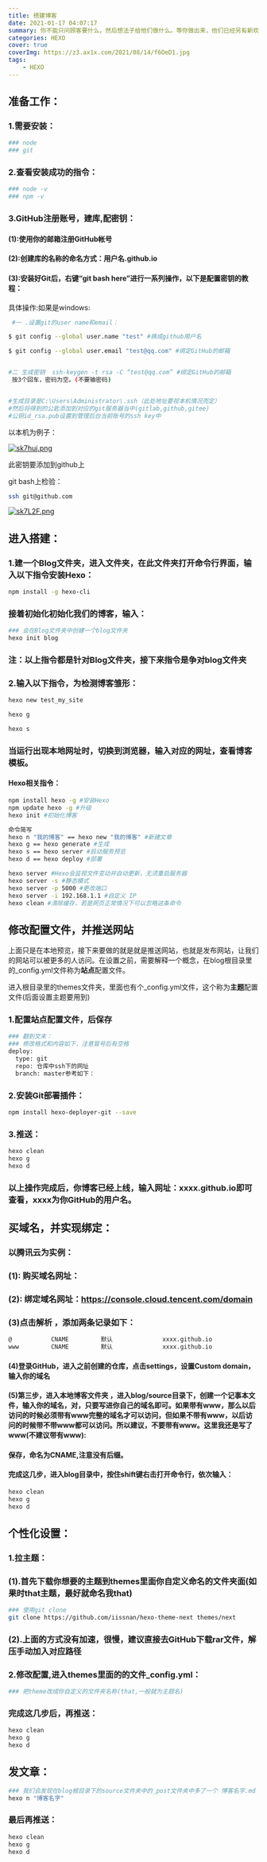 ```yaml
---
title: 搭建博客
date: 2021-01-17 04:07:17
summary: 你不能只问顾客要什么，然后想法子给他们做什么。等你做出来，他们已经另有新欢了。
categories: HEXO
cover: true
coverImg: https://z3.ax1x.com/2021/08/14/f6OeD1.jpg
tags:
	- HEXO
---
```


## 准备工作：

### 1.需要安装：

```bash
### node
### git
```

### 2.查看安装成功的指令：

```bash
### node -v
### npm -v
```

### 3.GitHub注册账号，建库,配密钥：

#### (1):使用你的邮箱注册GitHub帐号

#### (2):创建库的名称的命名方式：**用户名**.github.io

#### (3):安装好Git后，右键“git bash here”进行一系列操作，以下是配置密钥的教程：

具体操作:如果是windows:

```bash
 #一 .设置git的user name和email：

$ git config --global user.name "test" #换成github用户名

$ git config --global user.email "test@qq.com" #绑定GitHub的邮箱


#二 生成密钥  ssh-keygen -t rsa -C “test@qq.com” #绑定GitHub的邮箱
 按3个回车，密码为空。(不要输密码) 


#生成目录是C:\Users\Administrator\.ssh（此处地址要视本机情况而定）
#然后将得到的公匙添加到对应的git服务器当中(gitlab,github,gitee)
#公钥id_rsa.pub设置到管理后台当前账号的ssh key中
```

以本机为例子：

[![sk7huj.png](https://s3.ax1x.com/2021/01/05/sk7huj.png)](https://imgchr.com/i/sk7huj)

此密钥要添加到github上

git bash上检验：

```bash
ssh git@github.com
```

[![sk7L2F.png](https://s3.ax1x.com/2021/01/05/sk7L2F.png)](https://imgchr.com/i/sk7L2F)

## 进入搭建：

### 1.建一个Blog文件夹，进入文件夹，在此文件夹打开命令行界面，输入以下指令安装Hexo：

```bash
npm install -g hexo-cli 
```

### 接着初始化初始化我们的博客，输入：

```bash
### 会在Blog文件夹中创建一个blog文件夹
hexo init blog
```

### 注：以上指令都是针对Blog文件夹，接下来指令是争对blog文件夹

### 2.输入以下指令，为检测博客雏形：

```bash
hexo new test_my_site

hexo g

hexo s
```

### 当运行出现本地网址时，切换到浏览器，输入对应的网址，查看博客模板。

#### Hexo相关指令：

```bash
npm install hexo -g #安装Hexo
npm update hexo -g #升级
hexo init #初始化博客

命令简写
hexo n "我的博客" == hexo new "我的博客" #新建文章
hexo g == hexo generate #生成
hexo s == hexo server #启动服务预览
hexo d == hexo deploy #部署

hexo server #Hexo会监视文件变动并自动更新，无须重启服务器
hexo server -s #静态模式
hexo server -p 5000 #更改端口
hexo server -i 192.168.1.1 #自定义 IP
hexo clean #清除缓存，若是网页正常情况下可以忽略这条命令
```

## 修改配置文件，并推送网站

上面只是在本地预览，接下来要做的就是就是推送网站，也就是发布网站，让我们的网站可以被更多的人访问。在设置之前，需要解释一个概念，在blog根目录里的_config.yml文件称为**站点**配置文件。

进入根目录里的themes文件夹，里面也有个_config.yml文件，这个称为**主题**配置文件(后面设置主题要用到)

### 1.配置站点配置文件，后保存

```bash
### 翻到文末：
### 修改格式和内容如下，注意冒号后有空格
deploy:
  type: git
  repo: 仓库中ssh下的网址
  branch: master参考如下：
```

### 2.安装Git部署插件：

```bash
npm install hexo-deployer-git --save
```

### 3.推送：

```bash
hexo clean 
hexo g 
hexo d
```

### 以上操作完成后，你博客已经上线，输入网址：xxxx.github.io即可查看，xxxx为你GitHub的用户名。

## 买域名，并实现绑定：

### 以腾讯云为实例：

### (1):  购买域名网址：

### (2):  绑定域名网址：https://console.cloud.tencent.com/domain

### (3)点击解析 ，添加两条记录如下：

```bash
@           CNAME         默认              xxxx.github.io                   600
www         CNAME         默认              xxxx.github.io                   600  
```

#### (4)登录GitHub，进入之前创建的仓库，点击settings，设置Custom domain，输入你的域名

#### (5)第三步，进入本地博客文件夹 ，进入blog/source目录下，创建一个记事本文件，输入你的域名，对，只要写进你自己的域名即可。如果带有www，那么以后访问的时候必须带有www完整的域名才可以访问，但如果不带有www，以后访问的时候带不带www都可以访问。所以建议，不要带有www。这里我还是写了www(不建议带有www):

#### 保存，命名为CNAME,注意没有后缀。

#### 完成这几步，进入blog目录中，按住shift键右击打开命令行，依次输入：

```bash
hexo clean
hexo g
hexo d
```

## 个性化设置：

### 1.拉主题：

### (1).首先下载你想要的主题到themes里面你自定义命名的文件夹面(如果时that主题，最好就命名我that)

```bash
### 使用git clone
git clone https://github.com/iissnan/hexo-theme-next themes/next
```

### (2).上面的方式没有加速，很慢，建议直接去GitHub下载rar文件，解压手动加入对应路径

### 2.修改配置,进入themes里面的的文件_config.yml：

```bash
### 把theme改成你自定义的文件夹名称(that,一般就为主题名)
```

### 完成这几步后，再推送：

```bash
hexo clean
hexo g
hexo d
```

## 发文章：

```bash
### 我们会发现在blog根目录下的source文件夹中的_post文件夹中多了一个 博客名字.md 文件,点进去编译即可
hexo n "博客名字"
```

### 最后再推送：

```bash
hexo clean
hexo g
hexo d
```











